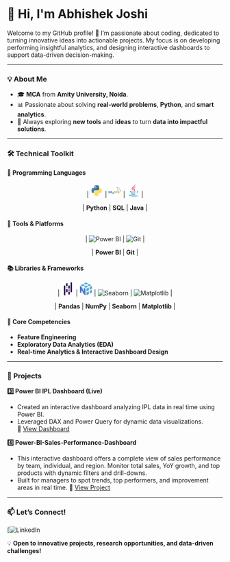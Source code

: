# 👋 Hi, I'm Abhishek Joshi  

Welcome to my GitHub profile! 🚀 I’m passionate about coding, dedicated to turning innovative ideas into actionable projects. My focus is on developing performing insightful analytics, and designing interactive dashboards to support data-driven decision-making.

---

### 💡 **About Me**

- 🎓 **MCA** from **Amity University, Noida**.  
- 📊 Passionate about solving **real-world problems**, **Python**, and **smart analytics**.   
- 🚀 Always exploring **new tools** and **ideas** to turn **data into impactful solutions**.  

---

### 🛠️ Technical Toolkit  

#### 🚀 **Programming Languages**  
<div align="center">  

| <img src="https://raw.githubusercontent.com/devicons/devicon/master/icons/python/python-original.svg" width="30" title="Python"/> | <img src="https://raw.githubusercontent.com/devicons/devicon/master/icons/mysql/mysql-original-wordmark.svg" width="30" title="SQL"/> | <img src="https://raw.githubusercontent.com/devicons/devicon/master/icons/java/java-original.svg" width="30" title="Java"/> | 

| **Python** | **SQL** | **Java** |  

</div>  

#### 🧰 **Tools & Platforms**  
<div align="center">  

| <img src="https://img.icons8.com/color/48/000000/power-bi.png" width="30" title="Power BI"/> | <img src="https://www.vectorlogo.zone/logos/git-scm/git-scm-icon.svg" width="30" title="Git"/> | 

| **Power BI** | **Git** | 

</div>  

#### 📚 **Libraries & Frameworks**  
<div align="center">  

| <img src="https://raw.githubusercontent.com/devicons/devicon/master/icons/pandas/pandas-original.svg" width="30" title="Pandas"/> | <img src="https://raw.githubusercontent.com/devicons/devicon/master/icons/numpy/numpy-original.svg" width="30" title="NumPy"/> | <img src="https://seaborn.pydata.org/_images/logo-mark-lightbg.svg" width="30" title="Seaborn"/> | <img src="https://upload.wikimedia.org/wikipedia/commons/8/84/Matplotlib_icon.svg" width="30" title="Matplotlib"/> |  

| **Pandas** | **NumPy** | **Seaborn** | **Matplotlib** |  

</div>  

#### 🎯 **Core Competencies**  
- **Feature Engineering**
- **Exploratory Data Analytics (EDA)**
- **Real-time Analytics & Interactive Dashboard Design**


---

### 🚀 Projects

**3️⃣ Power BI IPL Dashboard (Live)**  
- Created an interactive dashboard analyzing IPL data in real time using Power BI.  
- Leveraged DAX and Power Query for dynamic data visualizations.  
🔗 [View Dashboard](https://github.com/Niair/IPL-Live-Analysis-Project-using-APIs-Power-BI--/tree/main)

**4️⃣ Power-BI-Sales-Performance-Dashboard**  
- This interactive dashboard offers a complete view of sales performance by team, individual, and region. Monitor total sales, YoY growth, and top products with dynamic filters and drill-downs. 
- Built for managers to spot trends, top performers, and improvement areas in real time.
🔗 [View Project](https://github.com/Niair/Power-BI-Sales-Performance-Dashboard)

---


### 📫 Let’s Connect!

[![LinkedIn](https://www.linkedin.com/in/abhishek-joshi-095286286?)

💡 **Open to innovative projects, research opportunities, and data-driven challenges!**
